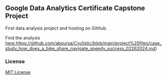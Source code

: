 ## Google Data Analytics Certificate Capstone Project

First data analysis project and hosting on GitHub.

Find the analysis [here.](https://github.com/aboursa/Cyclistic/blob/main/project%20files/case_study_how_does_a_bike_share_navigate_speedy_success_02262024.md)https://github.com/aboursa/Cyclistic/blob/main/project%20files/case_study_how_does_a_bike_share_navigate_speedy_success_02262024.md)
### License

[MIT License](LICENSE)
